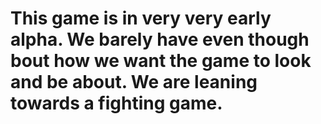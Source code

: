 # This game is in very very early alpha. We barely have even though bout how we want the game to look and be about. We are leaning towards a fighting game.
